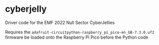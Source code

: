 # cyberjelly
Driver code for the EMF 2022 Null Sector CyberJellies

Requires the `adafruit-circuitpython-raspberry_pi_pico-en_GB-7.3.0.uf2`
firmware be loaded onto the Raspberry Pi Pico before the Python code
